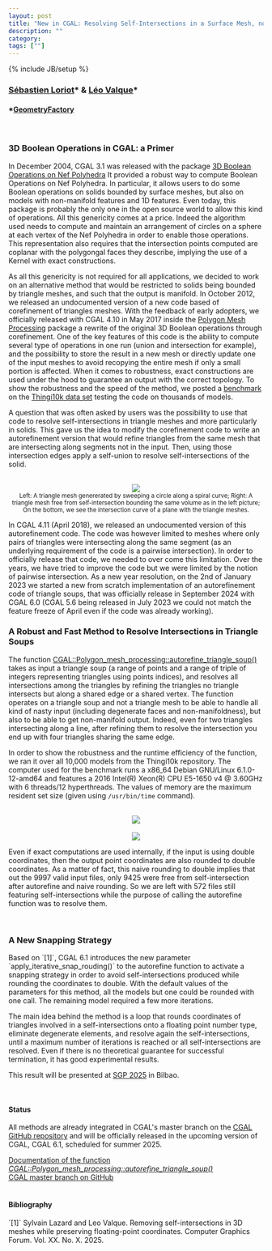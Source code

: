 ```yaml
---
layout: post
title: "New in CGAL: Resolving Self-Intersections in a Surface Mesh, now with Snap Rounding"
description: ""
category:
tags: [""]
---
```

{% include JB/setup %}

<h3><a href="https://geometryfactory.com/who-we-are/">Sébastien Loriot</a>&#42; & <a href="https://geometryfactory.com/who-we-are/">Léo Valque</a>&#42;</h3>
<h4>&#42;<a href="https://geometryfactory.com/">GeometryFactory</a></h4>

<br>
<h3>3D Boolean Operations in CGAL: a Primer</h3>

<p>In December 2004, CGAL 3.1 was released with the package <a href="https://doc.cgal.org/latest/Nef_3">3D Boolean Operations on Nef Polyhedra</a>
It provided a robust way to compute Boolean Operations on Nef Polyhedra. In particular, it allows users to do some Boolean operations
on solids bounded by surface meshes, but also on models with non-manifold features and 1D features. Even today, this package is probably
the only one in the open source world to allow this kind of operations. All this genericity comes at a price. Indeed the algorithm used
needs to compute and maintain an arrangement of circles on a sphere at each vertex of the Nef Polyhedra in order to enable those operations.
This representation also requires that the intersection points computed are coplanar with the polygongal faces they describe, implying the
use of a Kernel with exact constructions.</p>

<p>As all this genericity is not required for all applications, we decided to work on an alternative method that would be restricted to solids
being bounded by triangle meshes, and such that the output is manifold. In October 2012, we released an undocumented version of a new code
based of corefinement of triangles meshes. With the feedback of early adopters, we officially released with CGAL 4.10 in May 2017 inside
the <a href="https://doc.cgal.org/latest/Polygon_mesh_processing">Polygon Mesh Processing</a> package a rewrite of the original 3D Boolean operations through
corefinement. One of the key features of this code is the ability to compute several type of operations in one run (union and intersection
for example), and the possibility to store the result in a new mesh or directly update one of the input meshes to avoid recopying the entire
mesh if only a small portion is affected. When it comes to robustness, exact constructions are used under the hood to guarantee an output
with the correct topology. To show the robustness and the speed of the method, we posted a <a href="https://www.linkedin.com/pulse/benchmarking-mesh-union-using-cgal-libigl-sebastien-loriot/">benchmark</a>
on the <a href="https://ten-thousand-models.appspot.com/">Thingi10k data set</a> testing the code on thousands of models.</p>

<p>A question that was often asked by users was the possibility to use that code to resolve self-intersections in triangle meshes
and more particularly in solids. This gave us the idea to modify the corefinement code to write an autorefinement version
that would refine triangles from the same mesh that are intersecting along segments not in the input. Then, using those intersection
edges apply a self-union to resolve self-intersections of the solid.
</p>

<br>
<div style="text-align:center;">
  <a href="../../../../images/cylinder_autorefine.png"><img src="../../../../images/cylinder_autorefine.png" style="max-width:95%"/></a>
  <br><small>Left: A triangle mesh genererated by sweeping a circle along a spiral curve;
             Right: A triangle mesh free from self-intersection bounding the same volume as in the left picture;
             On the bottom, we see the intersection curve of a plane with the triangle meshes.</small>
</div>


In CGAL 4.11 (April 2018), we released an undocumented version of this autorefinement code. The code was however limited to
meshes where only pairs of triangles were intersecting along the same segment (as an underlying requirement of the code is
a pairwise intersection). In order to officially release that code, we needed to over come this limitation. Over the years,
we have tried to improve the code but we were limited by the notion of pairwise intersection.
As a new year resolution, on the 2nd of January 2023 we started a new from scratch implementation of an autorefinement
code of triangle soups, that was officially release in September 2024 with CGAL 6.0 (CGAL 5.6 being released in July 2023
we could not match the feature freeze of April even if the code was already working).

<h3>A Robust and Fast Method to Resolve Intersections in Triangle Soups</h3>

<p>The function <a href="https://doc.cgal.org/6.0/Polygon_mesh_processing/group__PMP__corefinement__grp.html#gaec85370aa0b2acc0919e5f8406cfb74c">CGAL::Polygon_mesh_processing::autorefine_triangle_soup()</a>
takes as input a triangle soup (a range of points and a range of triple of integers representing triangles using points indices), and resolves all
intersections among the triangles by refining the triangles no triangle intersects but along a shared edge or a shared vertex. The function operates
on a triangle soup and not a triangle mesh to be able to handle all kind of nasty input (including degenerate faces and non-manifoldness), but
also to be able to get non-manifold output. Indeed, even for two triangles intersecting along a line, after refining them to resolve the intersection
you end up with four triangles sharing the same edge.

In order to show the robustness and the runtime efficiency of the function, we ran it over all 10,000 models from the Thingi10k repository.
The computer used for the benchmark runs a x86_64 Debian GNU/Linux 6.1.0-12-amd64 and features a 2016 Intel(R) Xeon(R) CPU E5-1650 v4 @ 3.60GHz with 6 threads/12 hyperthreads.
The values of memory are the maximum resident set size (given using `/usr/bin/time` command).
</p>

<br>
<div style="text-align:center;">
  <a href="../../../../images/autoref_runtime.png"><img src="../../../../images/autoref_runtime.png" style="max-width:95%"/></a>
</div>
<br>
<div style="text-align:center;">
  <a href="../../../../images/autoref_mem.png"><img src="../../../../images/autoref_mem.png" style="max-width:95%"/></a>
</div>


<p>Even if exact computations are used internally, if the input is using double coordinates, then the output point coordinates are also rounded to double coordinates.
As a matter of fact, this naive rounding to double implies that out the 9997 valid input files, only 9425 were free from self-intersection after autorefine and naive rounding.
So we are left with 572 files still featuring self-intersections while the purpose of calling the autorefine function was to resolve them.</p>

<br>
<h3>A New Snapping Strategy</h3>

<p>
Based on `[1]`, CGAL 6.1 introduces the new parameter `apply_iterative_snap_rouding()` to the autorefine function to activate a snapping strategy in order
to avoid self-intersections produced while rounding the coordinates to double.
With the default values of the parameters for this method, all the models but one could be rounded with one call.
The remaining model required a few more iterations.

The main idea behind the method is a loop that rounds coordinates of triangles involved in a self-intersections onto a floating point number type, eliminate degenerate
elements, and resolve again the self-intersections, until a maximum number of iterations is reached or all self-intersections are resolved.
Even if there is no theoretical guarantee for successful termination, it has good experimental results.

This result will be presented at <a href="https://sgp2025.my.canva.site/">SGP 2025</a> in Bilbao.

<br>
<h4>Status</h4>

<p>All methods are already integrated in CGAL's master branch on the
<a href="https://github.com/CGAL/cgal/">CGAL GitHub repository</a> and
will be officially released in the upcoming version of CGAL, CGAL 6.1, scheduled for summer 2025.</p>

<i class="bi bi-book"></i>
<a href="https://doc.cgal.org/6.1/Polygon_mesh_processing/group__PMP__corefinement__grp.html#gaec85370aa0b2acc0919e5f8406cfb74c">Documentation of the function <em>CGAL::Polygon_mesh_processing::autorefine_triangle_soup()</em></a>
<br>
<i class="bi bi-arrow-down-circle"></i>
<a href="https://github.com/CGAL/cgal/tree/master">CGAL master branch on GitHub</a>
<br><br>

<h4>Bibliography</h4>
`[1]` Sylvain Lazard and Leo Valque. Removing self-intersections in 3D meshes while preserving floating-point coordinates. Computer Graphics Forum. Vol. XX. No. X. 2025.
